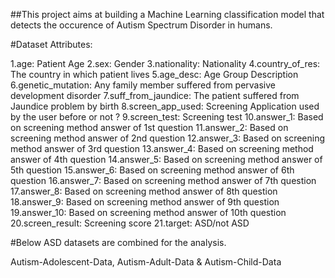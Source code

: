 ##This project aims at building a Machine Learning classification model that detects the occurence of Autism Spectrum Disorder in humans.

#Dataset Attributes:

1.age: Patient Age
2.sex: Gender
3.nationality: Nationality
4.country_of_res: The country in which patient lives
5.age_desc: Age Group Description
6.genetic_mutation: Any family member suffered from pervasive development disorder
7.suff_from_jaundice: The patient suffered from Jaundice problem by birth
8.screen_app_used: Screening Application used by the user before or not ?
9.screen_test: Screening test
10.answer_1: Based on screening method answer of 1st question
11.answer_2: Based on screening method answer of 2nd question
12.answer_3: Based on screening method answer of 3rd question
13.answer_4: Based on screening method answer of 4th question
14.answer_5: Based on screening method answer of 5th question
15.answer_6: Based on screening method answer of 6th question
16.answer_7: Based on screening method answer of 7th question
17.answer_8: Based on screening method answer of 8th question
18.answer_9: Based on screening method answer of 9th question
19.answer_10: Based on screening method answer of 10th question
20.screen_result: Screening score
21.target: ASD/not ASD

#Below ASD datasets are combined for the analysis.

Autism-Adolescent-Data, Autism-Adult-Data & Autism-Child-Data
